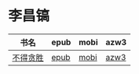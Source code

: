 # 李昌镐

| 书名 | epub | mobi | azw3 |
| --- | --- | --- | --- |
| [不得贪胜](http://ct.dalanmei.com/f/31084289-571844758-223312) | [epub](http://ct.dalanmei.com/f/31084289-571844758-223312) | [mobi](http://ct.dalanmei.com/f/31084289-571550372-a33c6a) | [azw3](http://ct.dalanmei.com/f/31084289-572066615-4600e1) |
